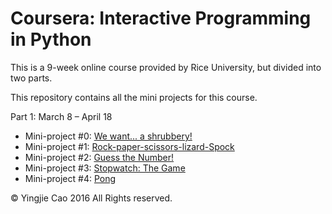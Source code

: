 # Coursera: Interactive Programming in Python

This is a 9-week online course provided by Rice University, but divided into two parts.

This repository contains all the mini projects for this course.


Part 1: March 8 – April 18

- Mini-project #0: [We want... a shrubbery!](http://www.codeskulptor.org/#user41_dyR2LYwRQT_0.py)
- Mini-project #1: [Rock-paper-scissors-lizard-Spock](http://www.codeskulptor.org/#user41_QSglQUOl6N_2.py)
- Mini-project #2: [Guess the Number!](http://www.codeskulptor.org/#user41_q4fB5h40uh_5.py)
- Mini-project #3: [Stopwatch: The Game](http://www.codeskulptor.org/#user41_iBkbYs3eYF_0.py)
- Mini-project #4: [Pong](http://www.codeskulptor.org/#user41_BoaqaBlSAL_2.py)



© Yingjie Cao 2016 All Rights reserved.
